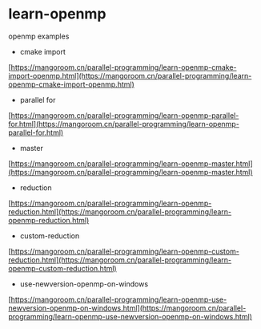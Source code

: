 # learn-openmp
openmp examples

- cmake import

[https://mangoroom.cn/parallel-programming/learn-openmp-cmake-import-openmp.html](https://mangoroom.cn/parallel-programming/learn-openmp-cmake-import-openmp.html)

- parallel for

[https://mangoroom.cn/parallel-programming/learn-openmp-parallel-for.html](https://mangoroom.cn/parallel-programming/learn-openmp-parallel-for.html)

- master

[https://mangoroom.cn/parallel-programming/learn-openmp-master.html](https://mangoroom.cn/parallel-programming/learn-openmp-master.html)

- reduction

[https://mangoroom.cn/parallel-programming/learn-openmp-reduction.html](https://mangoroom.cn/parallel-programming/learn-openmp-reduction.html)

- custom-reduction

[https://mangoroom.cn/parallel-programming/learn-openmp-custom-reduction.html](https://mangoroom.cn/parallel-programming/learn-openmp-custom-reduction.html)

- use-newversion-openmp-on-windows

[https://mangoroom.cn/parallel-programming/learn-openmp-use-newversion-openmp-on-windows.html](https://mangoroom.cn/parallel-programming/learn-openmp-use-newversion-openmp-on-windows.html)